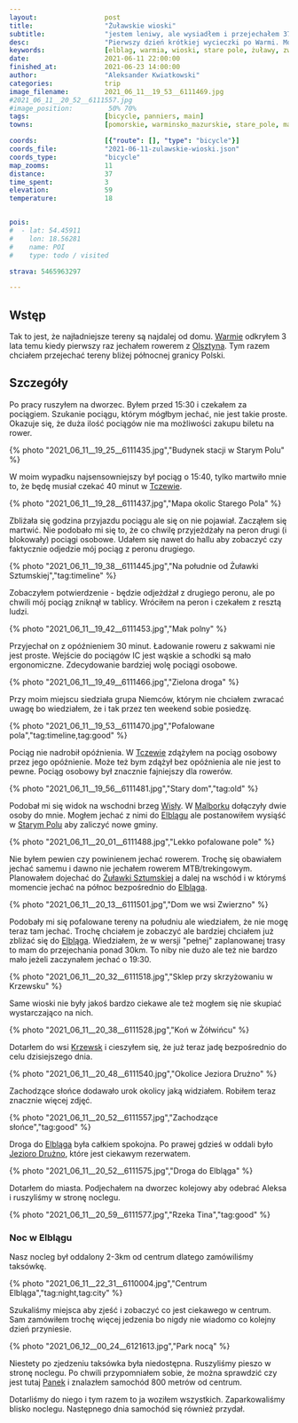 ```yaml
---
layout:                 post
title:                  "Żuławskie wioski"
subtitle:               "jestem leniwy, ale wysiadłem i przejechałem 37km aby zaliczyć dwie dodatkowe gminy"
desc:                   "Pierwszy dzień krótkiej wycieczki po Warmi. Mogłem jechać pociągiem bezpośrednio do Elblągu ale postanowiłem wysiąść i pozwiedzać okoliczne wioski."
keywords:               [elblag, warmia, wioski, stare pole, żuławy, zwierzno, krzewsk, wieczór]
date:                   2021-06-11 22:00:00
finished_at:            2021-06-23 14:00:00
author:                 "Aleksander Kwiatkowski"
categories:             trip
image_filename:         2021_06_11__19_53__6111469.jpg
#2021_06_11__20_52__6111557.jpg
#image_position:         50% 70%
tags:                   [bicycle, panniers, main]
towns:                  [pomorskie, warminsko_mazurskie, stare_pole, markusy, elblag]

coords:                 [{"route": [], "type": "bicycle"}]
coords_file:            "2021-06-11-zulawskie-wioski.json"
coords_type:            "bicycle"
map_zooms:              11
distance:               37
time_spent:             3
elevation:              59
temperature:            18


pois:
#  - lat: 54.45911
#    lon: 18.56281
#    name: POI
#    type: todo / visited

strava: 5465963297

---
```


[wiki-warmia]: https://pl.wikipedia.org/wiki/Warmia
[wiki-olsztyn]: https://pl.wikipedia.org/wiki/Olsztyn
[wiki-tczew]: https://pl.wikipedia.org/wiki/Tczew
[wiki-rzeka-wisla]: https://pl.wikipedia.org/wiki/Wis%C5%82a
[wiki-malbork]: https://pl.wikipedia.org/wiki/Malbork
[wiki-elblag]: https://pl.wikipedia.org/wiki/Elbl%C4%85g
[wiki-stare-pole]: https://pl.wikipedia.org/wiki/Stare_Pole_(wojew%C3%B3dztwo_pomorskie)
[wiki-zulawka-sztumska]: https://pl.wikipedia.org/wiki/%C5%BBu%C5%82awka_Sztumska_(wie%C5%9B)
[wiki-krzewsk]: https://pl.wikipedia.org/wiki/Krzewsk
[wiki-jezioro-druzno]: https://pl.wikipedia.org/wiki/Druzno

[panek]: https://pl.wikipedia.org/wiki/Panek_CarSharing

## Wstęp

Tak to jest, że najładniejsze tereny są najdalej od domu.
[Warmie][wiki-warmia] odkryłem 3 lata temu kiedy pierwszy raz jechałem
rowerem z [Olsztyna][wiki-olsztyn]. Tym razem chciałem przejechać tereny bliżej
północnej granicy Polski.

## Szczegóły

Po pracy ruszyłem na dworzec. Byłem przed 15:30 i czekałem za pociągiem.
Szukanie pociągu, którym mógłbym jechać, nie jest takie proste. Okazuje się, że
duża ilość pociągów nie ma możliwości zakupu biletu na rower.

{% photo "2021_06_11__19_25__6111435.jpg","Budynek stacji w Starym Polu" %}

W moim wypadku najsensowniejszy był pociąg o 15:40, tylko martwiło mnie to, że
będę musiał czekać 40 minut w [Tczewie][wiki-tczew].

{% photo "2021_06_11__19_28__6111437.jpg","Mapa okolic Starego Pola" %}

Zbliżała się godzina przyjazdu pociągu ale się on nie pojawiał. Zacząłem się
martwić. Nie podobało mi się to, że co chwilę przyjeżdżały na peron drugi (i blokowały)
pociągi osobowe. Udałem się nawet do hallu aby zobaczyć czy faktycznie
odjedzie mój pociąg z peronu drugiego.

{% photo "2021_06_11__19_38__6111445.jpg","Na południe od Żuławki Sztumskiej","tag:timeline" %}

Zobaczyłem potwierdzenie - będzie odjeżdżał z drugiego peronu, ale po chwili
mój pociąg zniknął w tablicy. Wróciłem na peron i czekałem z resztą ludzi.

{% photo "2021_06_11__19_42__6111453.jpg","Mak polny" %}

Przyjechał on z opóźnieniem 30 minut. Ładowanie roweru z sakwami nie jest
proste. Wejście do pociągów IC jest wąskie a schodki są mało ergonomiczne.
Zdecydowanie bardziej wolę pociągi osobowe.

{% photo "2021_06_11__19_49__6111466.jpg","Zielona droga" %}

Przy moim miejscu siedziała grupa Niemców, którym nie chciałem zwracać uwagę
bo wiedziałem, że i tak przez ten weekend sobie posiedzę.

{% photo "2021_06_11__19_53__6111470.jpg","Pofalowane pola","tag:timeline,tag:good" %}

Pociąg nie nadrobił opóźnienia. W [Tczewie][wiki-tczew] zdążyłem na pociąg
osobowy przez jego opóźnienie. Może też bym zdążył bez opóźnienia ale nie
jest to pewne. Pociąg osobowy był znacznie fajniejszy dla rowerów.

{% photo "2021_06_11__19_56__6111481.jpg","Stary dom","tag:old" %}

Podobał mi się widok na wschodni brzeg [Wisły][wiki-rzeka-wisla].
W [Malborku][wiki-malbork] dołączyły dwie osoby do mnie. Mogłem jechać
z nimi do [Elblągu][wiki-elblag] ale postanowiłem wysiąść
w [Starym Polu][wiki-stare-pole] aby zaliczyć nowe gminy.

{% photo "2021_06_11__20_01__6111488.jpg","Lekko pofalowane pole" %}

Nie byłem pewien czy powinienem jechać rowerem. Trochę się obawiałem jechać samemu
i dawno nie jechałem rowerem MTB/trekingowym. Planowałem dojechać do
[Żuławki Sztumskiej][wiki-zulawka-sztumska] a dalej na wschód i
w którymś momencie jechać na północ bezpośrednio do
[Elbląga][wiki-elblag].

{% photo "2021_06_11__20_13__6111501.jpg","Dom we wsi Zwierzno" %}

Podobały mi się pofalowane tereny na południu ale wiedziałem, że nie mogę teraz
tam jechać. Trochę chciałem je zobaczyć ale bardziej chciałem już
zbliżać się do [Elbląga][wiki-elblag]. Wiedziałem, że w wersji
"pełnej" zaplanowanej trasy to mam do przejechania ponad 30km. To niby nie dużo ale też nie
bardzo mało jeżeli zaczynałem jechać o 19:30.

{% photo "2021_06_11__20_32__6111518.jpg","Sklep przy skrzyżowaniu w Krzewsku" %}

Same wioski nie były jakoś bardzo ciekawe ale też mogłem się nie skupiać
wystarczająco na nich.

{% photo "2021_06_11__20_38__6111528.jpg","Koń w Żółwińcu" %}

Dotarłem do wsi [Krzewsk][wiki-krzewsk] i cieszyłem się, że już teraz jadę
bezpośrednio do celu dzisiejszego dnia.

{% photo "2021_06_11__20_48__6111540.jpg","Okolice Jeziora Drużno" %}

Zachodzące słońce dodawało urok okolicy jaką widziałem. Robiłem teraz znacznie więcej
zdjęć.

{% photo "2021_06_11__20_52__6111557.jpg","Zachodzące słońce","tag:good" %}

Droga do [Elbląga][wiki-elblag] była całkiem spokojna. Po prawej
gdzieś w oddali było [Jezioro Drużno][wiki-jezioro-druzno], które jest
ciekawym rezerwatem.

{% photo "2021_06_11__20_52__6111575.jpg","Droga do Elbląga" %}

Dotarłem do miasta. Podjechałem na dworzec kolejowy aby odebrać Aleksa i
ruszyliśmy w stronę noclegu.

{% photo "2021_06_11__20_59__6111577.jpg","Rzeka Tina","tag:good" %}

### Noc w Elblągu

Nasz nocleg był oddalony 2-3km od centrum dlatego zamówiliśmy taksówkę.

{% photo "2021_06_11__22_31__6110004.jpg","Centrum Elbląga","tag:night,tag:city" %}

Szukaliśmy miejsca aby zjeść i zobaczyć co jest ciekawego w centrum.
Sam zamówiłem trochę więcej jedzenia bo nigdy nie wiadomo co kolejny dzień przyniesie.

{% photo "2021_06_12__00_24__6121613.jpg","Park nocą" %}

Niestety po zjedzeniu taksówka była niedostępna. Ruszyliśmy pieszo w stronę noclegu.
Po chwili przypomniałem sobie, że można sprawdzić czy jest tutaj
[Panek][panek] i znalazłem samochód 800 metrów od centrum.

Dotarliśmy do niego i tym razem to ja woziłem wszystkich. Zaparkowaliśmy
blisko noclegu. Następnego dnia samochód się również przydał.
